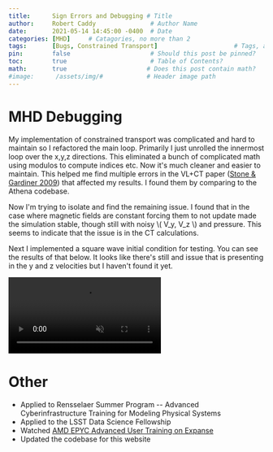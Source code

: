 ```yaml
---
title:      Sign Errors and Debugging # Title
author:     Robert Caddy               # Author Name
date:       2021-05-14 14:45:00 -0400  # Date
categories: [MHD]     # Catagories, no more than 2
tags:       [Bugs, Constrained Transport]                     # Tags, any number
pin:        false                      # Should this post be pinned?
toc:        true                       # Table of Contents?
math:       true                      # Does this post contain math?
#image:      /assets/img/#            # Header image path
---
```


# MHD Debugging
My implementation of constrained transport was complicated and hard to maintain
so I refactored the main loop. Primarily I just unrolled the innermost loop over
the x,y,z directions. This eliminated a bunch of complicated math using modulos
to compute indices etc. Now it's much cleaner and easier to maintain. This
helped me find multiple errors in the VL+CT paper ([Stone & Gardiner
2009](https://www.sciencedirect.com/science/article/abs/pii/S1384107608000754?via%3Dihub))
that affected my results. I found them by comparing to the Athena codebase.

Now I'm trying to isolate and find the remaining issue. I found that in the case
where magnetic fields are constant forcing them to not update made the
simulation stable, though still with noisy \\( V_y, V_z \\) and pressure. This
seems to indicate that the issue is in the CT calculations.

Next I implemented a square wave initial condition for testing. You can see the
results of that below. It looks like there's still and issue that is presenting
in the y and z velocities but I haven't found it yet.

<video muted autoplay controls style="max-width:100%; height:auto">
    <source type="video/mp4" src="/assets/img/2021-post-assets/05-May/2021-05-14-square-wave.mp4">
</video>

# Other
- Applied to Rensselaer Summer Program -- Advanced Cyberinfrastructure Training
  for Modeling Physical Systems
- Applied to the LSST Data Science Fellowship
- Watched [AMD EPYC Advanced User Training on Expanse](https://education.sdsc.edu/training/interactive/202104_amd_epyc/index.html)
- Updated the codebase for this website